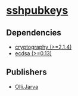 # [sshpubkeys](https://pypi.org/project/sshpubkeys)

## Dependencies
- [cryptography (>=2.1.4)](packages/c/cryptography.md)
- [ecdsa (>=0.13)](packages/e/ecdsa.md)



## Publishers
- [Olli.Jarva](https://pypi.org/user/Olli.Jarva)

